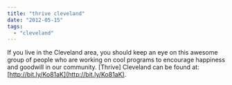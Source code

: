 ```yaml
---
title: "thrive cleveland"
date: "2012-05-15"
tags: 
  - "cleveland"
---
```


If you live in the Cleveland area, you should keep an eye on this awesome group of people who are working on cool programs to encourage happiness and goodwill in our community. \[Thrive\] Cleveland can be found at: [http://bit.ly/Ko81aK](http://bit.ly/Ko81aK).
